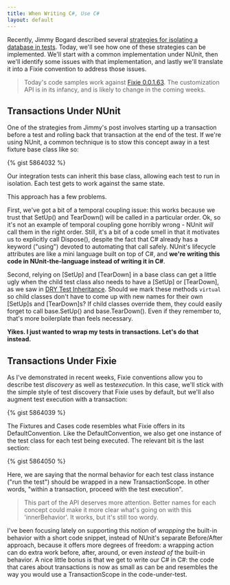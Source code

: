 ```yaml
---
title: When Writing C#, Use C#
layout: default
---
```


Recently, Jimmy Bogard described several <a href="http://lostechies.com/jimmybogard/2013/06/18/strategies-for-isolating-the-database-in-tests/">strategies for isolating a database in tests</a>.  Today, we'll see how one of these strategies can be implemented.  We'll start with a common implementation under NUnit, then we'll identify some issues with that implementation, and lastly we'll translate it into a Fixie convention to address those issues.

<blockquote>Today's code samples work against <a href="http://nuget.org/packages/Fixie/0.0.1.63">Fixie 0.0.1.63</a>. The customization API is in its infancy, and is likely to change in the coming weeks.</blockquote>

<h2>Transactions Under NUnit</h2>
One of the strategies from Jimmy's post involves starting up a transaction before a test and rolling back that transaction at the end of the test.  If we're using NUnit, a common technique is to stow this concept away in a test fixture base class like so:

{% gist 5864032 %}

Our integration tests can inherit this base class, allowing each test to run in isolation.  Each test gets to work against the same state.

This approach has a few problems.

First, we've got a bit of a temporal coupling issue: this works because we trust that SetUp() and TearDown() will be called in a particular order. Ok, so it's not an example of temporal coupling gone horribly wrong - NUnit <em>will</em> call them in the right order. Still, it's a bit of a code smell in that it motivates us to explicitly call Dispose(), despite the fact that C# already has a keyword ("using") devoted to automating that call safely. NUnit's lifecycle attributes are like a mini language built on top of C#, and <strong>we're writing this code in NUnit-the-language instead of writing it in C#</strong>.

Second, relying on [SetUp] and [TearDown] in a base class can get a little ugly when the child test class also needs to have a [SetUp] or [TearDown], as we saw in <a href="http://www.headspring.com/dry-test-inheritance/">DRY Test Inheritance</a>.  Should we mark these methods <code>virtual</code> so child classes don't have to come up with new names for their own [SetUp]s and [TearDown]s? If child classes override them, they could easily forget to call base.SetUp() and base.TearDown(). Even if they remember to, that's more boilerplate than feels necessary.

<strong>Yikes. I just wanted to wrap my tests in transactions. Let's do that instead.</strong>

<h2>Transactions Under Fixie</h2>

As I've demonstrated in recent weeks, Fixie conventions allow you to describe test <em>discovery</em> as well as test<em>execution</em>. In this case, we'll stick with the simple style of test discovery that Fixie uses by default, but we'll also augment test execution with a transaction:

{% gist 5864039 %}

The Fixtures and Cases code resembles what Fixie offers in its DefaultConvention.  Like the DefaultConvention, we also get one instance of the test class for each test being executed.  The relevant bit is the last section:

{% gist 5864050 %}

Here, we are saying that the normal behavior for each test class instance ("run the test") should be wrapped in a new TransactionScope. In other words, "within a transaction, proceed with the test execution".

<blockquote>This part of the API deserves more attention. Better names for each concept could make it more clear what's going on with this 'innerBehavior'. It works, but it's still too wordy.</blockquote>

I've been focusing lately on supporting this notion of <em>wrapping</em> the built-in behavior with a short code snippet, instead of NUnit's separate Before/After approach, because it offers more degrees of freedom: a wrapping action can do extra work before, after, around, or even <em>instead of</em> the built-in behavior. A nice little bonus is that we get to write our C# in C#: the code that cares about transactions is now as small as can be and resembles the way you would use a TransactionScope in the code-under-test.